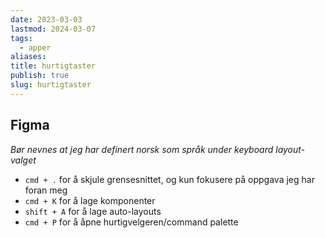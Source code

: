 ```yaml
---
date: 2023-03-03
lastmod: 2024-03-07
tags:
  - apper
aliases: 
title: hurtigtaster
publish: true
slug: hurtigtaster
---
```


## Figma

*Bør nevnes at jeg har definert norsk som språk under keyboard layout-valget*

- `cmd + .` for å skjule grensesnittet, og kun fokusere på oppgava jeg har foran meg
- `cmd + K` for å lage komponenter
- `shift + A` for å lage auto-layouts
- `cmd + P` for å åpne hurtigvelgeren/command palette
